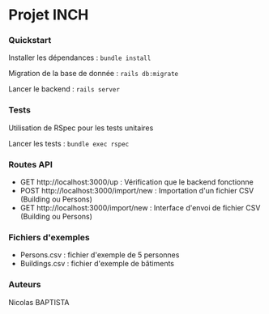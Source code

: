 # Projet INCH

### Quickstart

Installer les dépendances : `bundle install`

Migration de la base de donnée : `rails db:migrate`

Lancer le backend : `rails server`

### Tests

Utilisation de RSpec pour les tests unitaires

Lancer les tests : `bundle exec rspec`

### Routes API

- GET http://localhost:3000/up : Vérification que le backend fonctionne
- POST http://localhost:3000/import/new : Importation d'un fichier CSV (Building ou Persons)
- GET http://localhost:3000/import/new : Interface d'envoi de fichier CSV (Building ou Persons)

### Fichiers d'exemples

- Persons.csv : fichier d'exemple de 5 personnes
- Buildings.csv : fichier d'exemple de bâtiments

### Auteurs

Nicolas BAPTISTA
